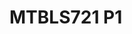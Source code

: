 <a name="material" />

# MTBLS721 P1
<script type="application/ld+json">
  {
    "@context": "https://schema.org/",
    "@type": "ChemicalSubstance",
    "http://purl.org/dc/terms/conformsTo":
      {
        "@type": "CreativeWork",
        "@id": "https://bioschemas.org/profiles/ChemicalSubstance/0.4-RELEASE/"
      },
    "@id": "https://egonw.github.io/nanowiki/nanowiki477.html#material",
    "name": "MTBLS721 P1",
    "sameAs: "http://127.0.0.1/mediawiki/index.php/Special:URIResolver/MTBLS721_P1"
  }
</script>

